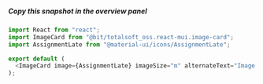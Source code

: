 ##### Copy this snapshot in the overview panel

```js
import React from "react";
import ImageCard from "@bit/totalsoft_oss.react-mui.image-card";
import AssignmentLate from "@material-ui/icons/AssignmentLate";

export default (
  <ImageCard image={AssignmentLate} imageSize="m" alternateText="Image card" />
);
```
